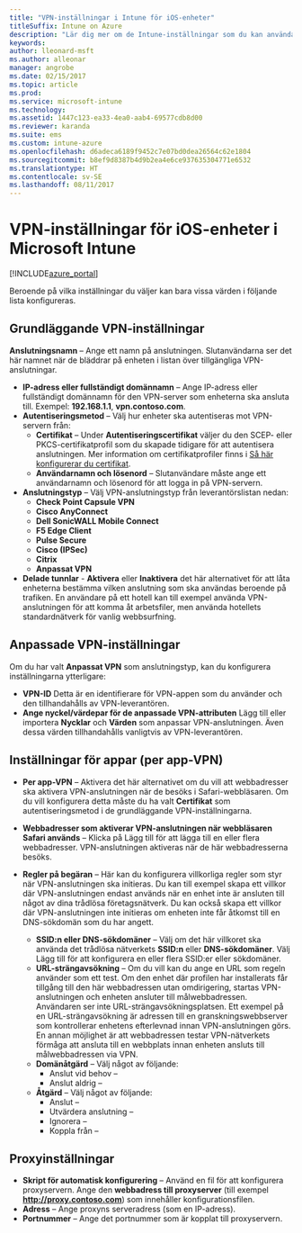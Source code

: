 ```yaml
---
title: "VPN-inställningar i Intune för iOS-enheter"
titleSuffix: Intune on Azure
description: "Lär dig mer om de Intune-inställningar som du kan använda för att konfigurera VPN-anslutningar på iOS-enheter.”"
keywords: 
author: lleonard-msft
ms.author: alleonar
manager: angrobe
ms.date: 02/15/2017
ms.topic: article
ms.prod: 
ms.service: microsoft-intune
ms.technology: 
ms.assetid: 1447c123-ea33-4ea0-aab4-69577cdb8d00
ms.reviewer: karanda
ms.suite: ems
ms.custom: intune-azure
ms.openlocfilehash: d6adeca6189f9452c7e07bd0dea26564c62e1804
ms.sourcegitcommit: b8ef9d8387b4d9b2ea4e6ce937635304771e6532
ms.translationtype: HT
ms.contentlocale: sv-SE
ms.lasthandoff: 08/11/2017
---
```

# <a name="vpn-settings-for-ios-devices-in-microsoft-intune"></a>VPN-inställningar för iOS-enheter i Microsoft Intune

[!INCLUDE[azure_portal](./includes/azure_portal.md)]

Beroende på vilka inställningar du väljer kan bara vissa värden i följande lista konfigureras.

## <a name="base-vpn-settings"></a>Grundläggande VPN-inställningar


**Anslutningsnamn** – Ange ett namn på anslutningen. Slutanvändarna ser det här namnet när de bläddrar på enheten i listan över tillgängliga VPN-anslutningar.
- **IP-adress eller fullständigt domännamn** – Ange IP-adress eller fullständigt domännamn för den VPN-server som enheterna ska ansluta till. Exempel: **192.168.1.1**, **vpn.contoso.com**.
- **Autentiseringsmetod** – Välj hur enheter ska autentiseras mot VPN-servern från:
    - **Certifikat** – Under **Autentiseringscertifikat** väljer du den SCEP- eller PKCS-certifikatprofil som du skapade tidigare för att autentisera anslutningen. Mer information om certifikatprofiler finns i [Så här konfigurerar du certifikat](certificates-configure.md).
    - **Användarnamn och lösenord** – Slutanvändare måste ange ett användarnamn och lösenord för att logga in på VPN-servern.
- **Anslutningstyp** – Välj VPN-anslutningstyp från leverantörslistan nedan:
    - **Check Point Capsule VPN**
    - **Cisco AnyConnect**
    - **Dell SonicWALL Mobile Connect**
    - **F5 Edge Client**
    - **Pulse Secure**
    - **Cisco (IPSec)**
    - **Citrix**
    - **Anpassat VPN**
- **Delade tunnlar** - **Aktivera** eller **Inaktivera** det här alternativet för att låta enheterna bestämma vilken anslutning som ska användas beroende på trafiken. En användare på ett hotell kan till exempel använda VPN-anslutningen för att komma åt arbetsfiler, men använda hotellets standardnätverk för vanlig webbsurfning.


## <a name="custom-vpn-settings"></a>Anpassade VPN-inställningar

Om du har valt **Anpassat VPN** som anslutningstyp, kan du konfigurera inställningarna ytterligare:

- **VPN-ID** Detta är en identifierare för VPN-appen som du använder och den tillhandahålls av VPN-leverantören.
- **Ange nyckel/värdepar för de anpassade VPN-attributen** Lägg till eller importera **Nycklar** och **Värden** som anpassar VPN-anslutningen. Även dessa värden tillhandahålls vanligtvis av VPN-leverantören.

## <a name="apps-per-app-vpn-settings"></a>Inställningar för appar (per app-VPN)

- **Per app-VPN** – Aktivera det här alternativet om du vill att webbadresser ska aktivera VPN-anslutningen när de besöks i Safari-webbläsaren. Om du vill konfigurera detta måste du ha valt **Certifikat** som autentiseringsmetod i de grundläggande VPN-inställningarna.
- **Webbadresser som aktiverar VPN-anslutningen när webbläsaren Safari används** – Klicka på Lägg till för att lägga till en eller flera webbadresser. VPN-anslutningen aktiveras när de här webbadresserna besöks.

- **Regler på begäran** – Här kan du konfigurera villkorliga regler som styr när VPN-anslutningen ska initieras. Du kan till exempel skapa ett villkor där VPN-anslutningen endast används när en enhet inte är ansluten till något av dina trådlösa företagsnätverk. Du kan också skapa ett villkor där VPN-anslutningen inte initieras om enheten inte får åtkomst till en DNS-sökdomän som du har angett.

    - **SSID:n eller DNS-sökdomäner** – Välj om det här villkoret ska använda det trådlösa nätverkets **SSID:n** eller **DNS-sökdomäner**. Välj Lägg till för att konfigurera en eller flera SSID:er eller sökdomäner.
    - **URL-strängavsökning** – Om du vill kan du ange en URL som regeln använder som ett test. Om den enhet där profilen har installerats får tillgång till den här webbadressen utan omdirigering, startas VPN-anslutningen och enheten ansluter till målwebbadressen. Användaren ser inte URL-strängavsökningsplatsen. Ett exempel på en URL-strängavsökning är adressen till en granskningswebbserver som kontrollerar enhetens efterlevnad innan VPN-anslutningen görs. En annan möjlighet är att webbadressen testar VPN-nätverkets förmåga att ansluta till en webbplats innan enheten ansluts till målwebbadressen via VPN.
    - **Domänåtgärd** – Välj något av följande:
        - Anslut vid behov – 
        - Anslut aldrig – 
    - **Åtgärd** – Välj något av följande:
        - Anslut – 
        - Utvärdera anslutning – 
        - Ignorera – 
        - Koppla från – 


## <a name="proxy-settings"></a>Proxyinställningar

- **Skript för automatisk konfigurering** – Använd en fil för att konfigurera proxyservern. Ange den **webbadress till proxyserver** (till exempel **http://proxy.contoso.com**) som innehåller konfigurationsfilen.
- **Adress** – Ange proxyns serveradress (som en IP-adress).
- **Portnummer** – Ange det portnummer som är kopplat till proxyservern.